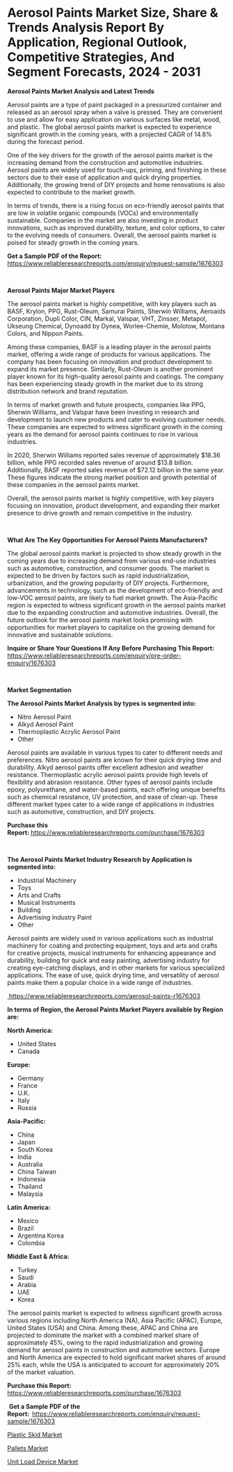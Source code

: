 <p><h1>Aerosol Paints Market Size, Share & Trends Analysis Report By Application, Regional Outlook, Competitive Strategies, And Segment Forecasts, 2024 - 2031</h1></p><p><strong>Aerosol Paints Market Analysis and Latest Trends</strong></p>
<p><p>Aerosol paints are a type of paint packaged in a pressurized container and released as an aerosol spray when a valve is pressed. They are convenient to use and allow for easy application on various surfaces like metal, wood, and plastic. The global aerosol paints market is expected to experience significant growth in the coming years, with a projected CAGR of 14.8% during the forecast period.</p><p>One of the key drivers for the growth of the aerosol paints market is the increasing demand from the construction and automotive industries. Aerosol paints are widely used for touch-ups, priming, and finishing in these sectors due to their ease of application and quick drying properties. Additionally, the growing trend of DIY projects and home renovations is also expected to contribute to the market growth.</p><p>In terms of trends, there is a rising focus on eco-friendly aerosol paints that are low in volatile organic compounds (VOCs) and environmentally sustainable. Companies in the market are also investing in product innovations, such as improved durability, texture, and color options, to cater to the evolving needs of consumers. Overall, the aerosol paints market is poised for steady growth in the coming years.</p></p>
<p><strong>Get a Sample PDF of the Report:&nbsp;</strong> <a href="https://www.reliableresearchreports.com/enquiry/request-sample/1676303">https://www.reliableresearchreports.com/enquiry/request-sample/1676303</a></p>
<p>&nbsp;</p>
<p><strong>Aerosol Paints Major Market Players</strong></p>
<p><p>The aerosol paints market is highly competitive, with key players such as BASF, Krylon, PPG, Rust-Oleum, Samurai Paints, Sherwin Williams, Aeroaids Corporation, Dupli Color, CIN, Markal, Valspar, VHT, Zinsser, Metapol, Ukseung Chemical, Dynoadd by Dynea, Worlee-Chemie, Molotow, Montana Colors, and Nippon Paints.</p><p>Among these companies, BASF is a leading player in the aerosol paints market, offering a wide range of products for various applications. The company has been focusing on innovation and product development to expand its market presence. Similarly, Rust-Oleum is another prominent player known for its high-quality aerosol paints and coatings. The company has been experiencing steady growth in the market due to its strong distribution network and brand reputation.</p><p>In terms of market growth and future prospects, companies like PPG, Sherwin Williams, and Valspar have been investing in research and development to launch new products and cater to evolving customer needs. These companies are expected to witness significant growth in the coming years as the demand for aerosol paints continues to rise in various industries.</p><p>In 2020, Sherwin Williams reported sales revenue of approximately $18.36 billion, while PPG recorded sales revenue of around $13.8 billion. Additionally, BASF reported sales revenue of $72.12 billion in the same year. These figures indicate the strong market position and growth potential of these companies in the aerosol paints market.</p><p>Overall, the aerosol paints market is highly competitive, with key players focusing on innovation, product development, and expanding their market presence to drive growth and remain competitive in the industry.</p></p>
<p>&nbsp;</p>
<p><strong>What Are The Key Opportunities For Aerosol Paints Manufacturers?</strong></p>
<p><p>The global aerosol paints market is projected to show steady growth in the coming years due to increasing demand from various end-use industries such as automotive, construction, and consumer goods. The market is expected to be driven by factors such as rapid industrialization, urbanization, and the growing popularity of DIY projects. Furthermore, advancements in technology, such as the development of eco-friendly and low-VOC aerosol paints, are likely to fuel market growth. The Asia-Pacific region is expected to witness significant growth in the aerosol paints market due to the expanding construction and automotive industries. Overall, the future outlook for the aerosol paints market looks promising with opportunities for market players to capitalize on the growing demand for innovative and sustainable solutions.</p></p>
<p><strong>Inquire or Share Your Questions If Any Before Purchasing This Report:</strong> <a href="https://www.reliableresearchreports.com/enquiry/pre-order-enquiry/1676303">https://www.reliableresearchreports.com/enquiry/pre-order-enquiry/1676303</a></p>
<p>&nbsp;</p>
<p><strong>Market Segmentation</strong></p>
<p><strong>The Aerosol Paints Market Analysis by types is segmented into:</strong></p>
<p><ul><li>Nitro Aerosol Paint</li><li>Alkyd Aerosol Paint</li><li>Thermoplastic Acrylic Aerosol Paint</li><li>Other</li></ul></p>
<p><p>Aerosol paints are available in various types to cater to different needs and preferences. Nitro aerosol paints are known for their quick drying time and durability. Alkyd aerosol paints offer excellent adhesion and weather resistance. Thermoplastic acrylic aerosol paints provide high levels of flexibility and abrasion resistance. Other types of aerosol paints include epoxy, polyurethane, and water-based paints, each offering unique benefits such as chemical resistance, UV protection, and ease of clean-up. These different market types cater to a wide range of applications in industries such as automotive, construction, and DIY projects.</p></p>
<p><strong>Purchase this Report:&nbsp;</strong><a href="https://www.reliableresearchreports.com/purchase/1676303">https://www.reliableresearchreports.com/purchase/1676303</a></p>
<p>&nbsp;</p>
<p><strong>The Aerosol Paints Market Industry Research by Application is segmented into:</strong></p>
<p><ul><li>Industrial Machinery</li><li>Toys</li><li>Arts and Crafts</li><li>Musical Instruments</li><li>Building</li><li>Advertising Industry Paint</li><li>Other</li></ul></p>
<p><p>Aerosol paints are widely used in various applications such as industrial machinery for coating and protecting equipment, toys and arts and crafts for creative projects, musical instruments for enhancing appearance and durability, building for quick and easy painting, advertising industry for creating eye-catching displays, and in other markets for various specialized applications. The ease of use, quick drying time, and versatility of aerosol paints make them a popular choice in a wide range of industries.</p></p>
<p><a href="https://www.reliableresearchreports.com/aerosol-paints-r1676303">&nbsp;https://www.reliableresearchreports.com/aerosol-paints-r1676303</a></p>
<p><strong>In terms of Region, the Aerosol Paints Market Players available by Region are:</strong></p>
<p>
    <p> <strong> North America: </strong>
        <ul>
            <li>United States</li>
            <li>Canada</li>
        </ul>
        </p> 
    <p> <strong> Europe: </strong>
        <ul>
            <li>Germany</li>
            <li>France</li>
            <li>U.K.</li>
            <li>Italy</li>
            <li>Russia</li>
        </ul>
        </p> 
    <p> <strong> Asia-Pacific: </strong>
        <ul>
            <li>China</li>
            <li>Japan</li>
            <li>South Korea</li>
            <li>India</li>
            <li>Australia</li>
            <li>China Taiwan</li>
            <li>Indonesia</li>
            <li>Thailand</li>
            <li>Malaysia</li>
        </ul>
        </p> 
    <p> <strong> Latin America: </strong>
        <ul>
            <li>Mexico</li>
            <li>Brazil</li>
            <li>Argentina Korea</li>
            <li>Colombia</li>
        </ul>
        </p> 
    <p> <strong> Middle East & Africa: </strong>
        <ul>
            <li>Turkey</li>
            <li>Saudi</li>
            <li>Arabia</li>
            <li>UAE</li>
            <li>Korea</li>
        </ul>
    </p>
    </p>
<p><p>The aerosol paints market is expected to witness significant growth across various regions including North America (NA), Asia Pacific (APAC), Europe, United States (USA) and China. Among these, APAC and China are projected to dominate the market with a combined market share of approximately 45%, owing to the rapid industrialization and growing demand for aerosol paints in construction and automotive sectors. Europe and North America are expected to hold significant market shares of around 25% each, while the USA is anticipated to account for approximately 20% of the market valuation.</p></p>
<p><strong>Purchase this Report: </strong><a href="https://www.reliableresearchreports.com/purchase/1676303">https://www.reliableresearchreports.com/purchase/1676303</a></p>
<p>&nbsp;<strong>Get a Sample PDF of the Report:&nbsp;&nbsp;</strong><a href="https://www.reliableresearchreports.com/enquiry/request-sample/1676303">https://www.reliableresearchreports.com/enquiry/request-sample/1676303</a></p>
<p><strong></strong></p>
<p><p><a href="https://github.com/msbsaifansami/Market-Research-Report-List-1/blob/main/plastic-skid-market.md">Plastic Skid Market</a></p><p><a href="https://github.com/angeliabkratze/Market-Research-Report-List-2/blob/main/pallets-market.md">Pallets Market</a></p><p><a href="https://github.com/EveKerluke2023/Market-Research-Report-List-2/blob/main/unit-load-device-market.md">Unit Load Device Market</a></p></p>